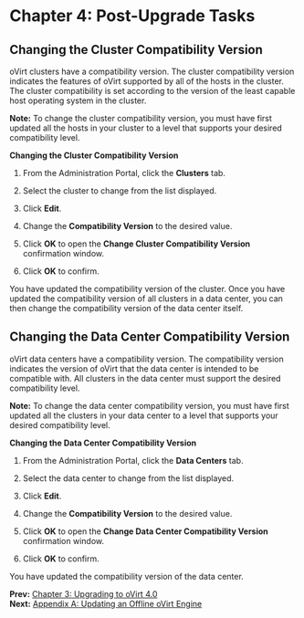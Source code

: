 # Chapter 4: Post-Upgrade Tasks

## Changing the Cluster Compatibility Version

oVirt clusters have a compatibility version. The cluster compatibility version indicates the features of oVirt supported by all of the hosts in the cluster. The cluster compatibility is set according to the version of the least capable host operating system in the cluster.

**Note:** To change the cluster compatibility version, you must have first updated all the hosts in your cluster to a level that supports your desired compatibility level.

**Changing the Cluster Compatibility Version**

1. From the Administration Portal, click the **Clusters** tab.

2. Select the cluster to change from the list displayed.

3. Click **Edit**.

4. Change the **Compatibility Version** to the desired value.

5. Click **OK** to open the **Change Cluster Compatibility Version** confirmation window.

6. Click **OK** to confirm.

You have updated the compatibility version of the cluster. Once you have updated the compatibility version of all clusters in a data center, you can then change the compatibility version of the data center itself.

## Changing the Data Center Compatibility Version

oVirt data centers have a compatibility version. The compatibility version indicates the version of oVirt that the data center is intended to be compatible with. All clusters in the data center must support the desired compatibility level.

**Note:** To change the data center compatibility version, you must have first updated all the clusters in your data center to a level that supports your desired compatibility level.

**Changing the Data Center Compatibility Version**

1. From the Administration Portal, click the **Data Centers** tab.

2. Select the data center to change from the list displayed.

3. Click **Edit**.

4. Change the **Compatibility Version** to the desired value.

5. Click **OK** to open the **Change Data Center Compatibility Version** confirmation window.

6. Click **OK** to confirm.

You have updated the compatibility version of the data center.

**Prev:** [Chapter 3: Upgrading to oVirt 4.0](../chap-Upgrading_to_oVirt_4.0) <br>
**Next:** [Appendix A: Updating an Offline oVirt Engine](../appe-Updating_an_Offline_oVirt_Engine)
